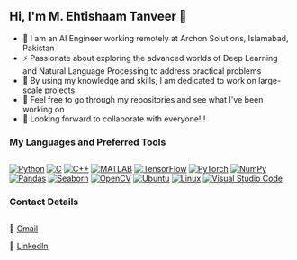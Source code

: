 ## Hi, I'm M. Ehtishaam Tanveer 👋

- 💬 I am an AI Engineer working remotely at Archon Solutions, Islamabad, Pakistan 
- ⚡ Passionate about exploring the advanced worlds of Deep Learning and Natural Language Processing to address practical problems
- 🌱 By using my knowledge and skills, I am dedicated to work on large-scale projects
- 🔭 Feel free to go through my repositories and see what I've been working on
- 🤔 Looking forward to collaborate with everyone!!!

### My Languages and Preferred Tools
##

[![Python](https://img.shields.io/badge/Python-3776AB?style=flat-square&logo=python&logoColor=white)](https://www.python.org)
[![C](https://img.shields.io/badge/C-%2300599C.svg?style=flat-square&logo=c&logoColor=white)](https://en.wikipedia.org/wiki/C_(programming_language))
[![C++](https://img.shields.io/badge/C++-%2300599C.svg?style=flat-square&logo=cplusplus&logoColor=white)](https://en.wikipedia.org/wiki/C%2B%2B)
[![MATLAB](https://img.shields.io/badge/MATLAB-%230076A8.svg?style=flat-square&logo=matlab&logoColor=white)](https://www.mathworks.com/products/matlab.html)
[![TensorFlow](https://img.shields.io/badge/TensorFlow-FF6F00?style=flat-square&logo=tensorflow&logoColor=white)](https://www.tensorflow.org)
[![PyTorch](https://img.shields.io/badge/PyTorch-%23EE4C2C.svg?style=flat-square&logo=pytorch&logoColor=white)](https://pytorch.org/)
[![NumPy](https://img.shields.io/badge/Numpy-%23013243.svg?style=flat-square&logo=numpy&logoColor=white)](https://numpy.org/)
[![Pandas](https://img.shields.io/badge/pandas-%23150458.svg?style=flat-square&logo=pandas&logoColor=white)](https://pandas.pydata.org/)
[![Seaborn](https://img.shields.io/badge/Seaborn-%234C78A8.svg?style=flat-square&logo=seaborn&logoColor=white)](https://seaborn.pydata.org/)
[![OpenCV](https://img.shields.io/badge/OpenCV-%235C3EE8.svg?style=flat-square&logo=opencv&logoColor=white)](https://opencv.org/)
[![Ubuntu](https://img.shields.io/badge/Ubuntu-E95420?style=flat-square&logo=ubuntu&logoColor=white)](https://ubuntu.com/)
[![Linux](https://img.shields.io/badge/Linux-FCC624?style=flat-square&logo=linux&logoColor=black)](https://www.linux.org/)
[![Visual Studio Code](https://img.shields.io/badge/Visual_Studio_Code-0078D7?style=flat-square&logo=visual-studio-code&logoColor=white)](https://code.visualstudio.com/)


### Contact Details
##
📧 [Gmail](mailto:ehtishaan.lawa@gmail.com)

🔗 [LinkedIn](https://www.linkedin.com/in/ehtishaam-tanveer-64b78624a/)

<!--
**EhtishaamTanveer/EhtishaamTanveer** is a ✨ _special_ ✨ repository because its `README.md` (this file) appears on your GitHub profile.

Here are some ideas to get you started:

- 🔭 I’m currently working on ...
- 🌱 I’m currently learning ...
- 👯 I’m looking to collaborate on ...
- 🤔 I’m looking for help with ...
- 💬 Ask me about ...
- 📫 How to reach me: ...
- 😄 Pronouns: ...
- ⚡ Fun fact: ...
-->
